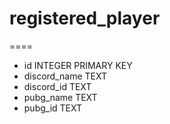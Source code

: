 # registered_player
====
* id INTEGER PRIMARY KEY
* discord_name TEXT
* discord_id TEXT
* pubg_name TEXT
* pubg_id TEXT